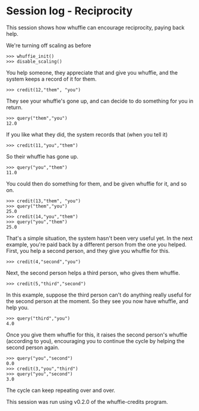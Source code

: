 # Session log - Reciprocity

This session shows how whuffie can encourage reciprocity, paying back help.

We're turning off scaling as before

	>>> whuffie_init()
	>>> disable_scaling()

You help someone, they appreciate that and give you whuffie, and the system keeps a record of it for them.

	>>> credit(12,"them", "you")

They see your whuffie's gone up, and can decide to do something for you in return.

	>>> query("them","you")
	12.0

If you like what they did, the system records that (when you tell it)

	>>> credit(11,"you","them")

So their whuffie has gone up.

	>>> query("you","them")
	11.0

You could then do something for them, and be given whuffie for it, and so on.

	>>> credit(13,"them", "you")
	>>> query("them","you")
	25.0
	>>> credit(14,"you","them")
	>>> query("you","them")
	25.0

That's a simple situation, the system hasn't been very useful yet. In the next example, you're paid back by a different person from the one you helped. First, you help a second person, and they give you whuffie for this.

	>>> credit(4,"second","you")

Next, the second person helps a third person, who gives them whuffie.

	>>> credit(5,"third","second")

In this example, suppose the third person can't do anything really useful for the second person at the moment. So they see you now have whuffie, and help you.

	>>> query("third","you")
	4.0

Once you give them whuffie for this, it raises the second person's whuffie (according to you), encouraging you to continue the cycle by helping the second person again.

	>>> query("you","second")
	0.0
	>>> credit(3,"you","third")
	>>> query("you","second")
	3.0

The cycle can keep repeating over and over.

This session was run using v0.2.0 of the whuffie-credits program.

